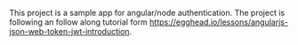 This project is a sample app for angular/node authentication. The project is 
following an follow along tutorial form https://egghead.io/lessons/angularjs-json-web-token-jwt-introduction.

